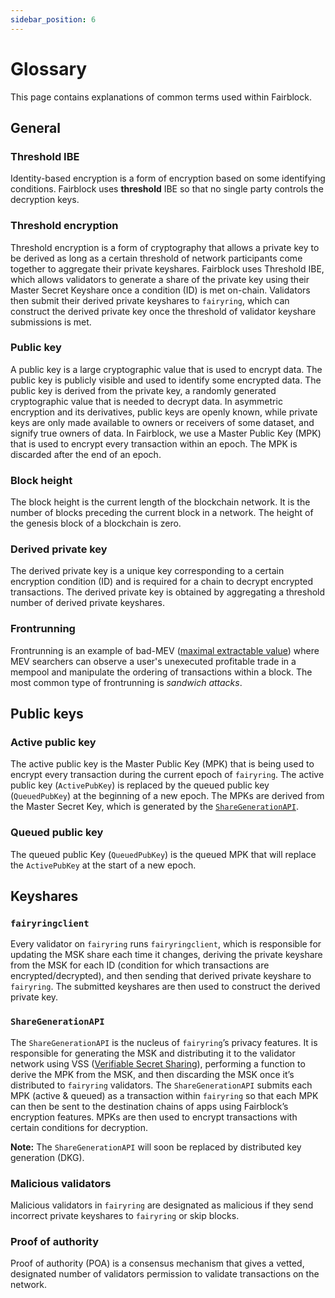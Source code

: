 ```yaml
---
sidebar_position: 6 
---
```


# Glossary

This page contains explanations of common terms used within Fairblock.

## General

### Threshold IBE

Identity-based encryption is a form of encryption based on some identifying conditions.
Fairblock uses **threshold** IBE so that no single party controls the decryption keys.

### Threshold encryption

Threshold encryption is a form of cryptography that allows a private key to be derived as long as a certain threshold of network participants come together to aggregate their private keyshares.
Fairblock uses Threshold IBE, which allows validators to generate a share of the private key using their Master Secret Keyshare once a condition (ID) is met on-chain.
Validators then submit their derived private keyshares to `fairyring`,
which can construct the derived private key once the threshold of validator keyshare submissions is met.

### Public key

A public key is a large cryptographic value that is used to encrypt data.
The public key is publicly visible and used to identify some encrypted data.
The public key is derived from the private key, a randomly generated cryptographic value that is needed to decrypt data.
In asymmetric encryption and its derivatives, public keys are openly known, while private keys are only made available to owners or receivers of some dataset,
and signify true owners of data.
In Fairblock, we use a Master Public Key (MPK) that is used to encrypt every transaction within an epoch.
The MPK is discarded after the end of an epoch.

### Block height

The block height is the current length of the blockchain network.
It is the number of blocks preceding the current block in a network.
The height of the genesis block of a blockchain is zero.

### Derived private key

The derived private key is a unique key corresponding to a certain encryption condition (ID) and is required for a chain to decrypt encrypted transactions.
The derived private key is obtained by aggregating a threshold number of derived private keyshares.

### Frontrunning

Frontrunning is an example of bad-MEV ([maximal extractable value](https://ethereum.org/developers/docs/mev#mev-extraction-generalized-frontrunners)) where MEV searchers can observe a user's unexecuted profitable trade in a mempool and manipulate the ordering of transactions within a block. The most common type of frontrunning is *sandwich attacks*.

## Public keys

### Active public key

The active public key is the Master Public Key (MPK) that is being used to encrypt every transaction during the current epoch of `fairyring`.
The active public key (`ActivePubKey`) is replaced by the queued public key (`QueuedPubKey`) at the beginning of a new epoch.
The MPKs are derived from the Master Secret Key, which is generated by the [`ShareGenerationAPI`](./running-a-node/share_generation_api.md).

### Queued public key

The queued public Key (`QueuedPubKey`) is the queued MPK that will replace the `ActivePubKey` at the start of a new epoch.

## Keyshares

### `fairyringclient`

Every validator on `fairyring` runs `fairyringclient`, which is responsible for updating the MSK share each time it changes,
deriving the private keyshare from the MSK for each ID (condition for which transactions are encrypted/decrypted),
and then sending that derived private keyshare to `fairyring`.
The submitted keyshares are then used to construct the derived private key.

### `ShareGenerationAPI`

The `ShareGenerationAPI` is the nucleus of `fairyring`’s privacy features.
It is responsible for generating the MSK and distributing it to the validator network using VSS
([Verifiable Secret Sharing](https://en.wikipedia.org/wiki/Verifiable_secret_sharing)),
performing a function to derive the MPK from the MSK, and then discarding the MSK once it’s distributed to `fairyring` validators.
The `ShareGenerationAPI` submits each MPK (active & queued) as a transaction within `fairyring` so that each MPK can then be sent to the destination chains of apps using Fairblock’s encryption features.
MPKs are then used to encrypt transactions with certain conditions for decryption.

**Note:** The `ShareGenerationAPI` will soon be replaced by distributed key generation (DKG).

### Malicious validators

Malicious validators in `fairyring` are designated as malicious if they send incorrect private keyshares to `fairyring` or skip blocks.

### Proof of authority

Proof of authority (POA) is a consensus mechanism that gives a vetted, designated number of validators permission to validate transactions on the network.
